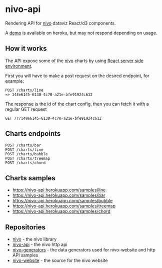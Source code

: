 # nivo-api

Rendering API for [nivo](https://github.com/plouc/nivo) dataviz React/d3 components.

A [demo](https://nivo-api.herokuapp.com/) is available on heroku, but may not respond depending on usage.

## How it works

The API expose some of the [nivo](https://github.com/plouc/nivo) charts by using [React server side environment](https://facebook.github.io/react/docs/environments.html).

First you will have to make a post request on the desired endpoint, for example:

```
POST /charts/line
=> 148e6145-6130-4c70-a21e-bfe91924c612
```

The response is the id of the chart config, then you can fetch it with a regular GET request

```
GET /r/148e6145-6130-4c70-a21e-bfe91924c612
```

## Charts endpoints

```
POST /charts/bar
POST /charts/line
POST /charts/bubble
POST /charts/treemap
POST /charts/chord
```

## Charts samples

- https://nivo-api.herokuapp.com/samples/line
- https://nivo-api.herokuapp.com/samples/bar
- https://nivo-api.herokuapp.com/samples/bubble
- https://nivo-api.herokuapp.com/samples/treemap
- https://nivo-api.herokuapp.com/samples/chord

## Repositories

- [nivo](https://github.com/plouc/nivo) - the nivo library
- [nivo-api](https://github.com/plouc/nivo-api) - the nivo http api
- [nivo-generators](https://github.com/plouc/nivo-generators) - the data generators used for nivo-website and http API samples
- [nivo-website](https://github.com/plouc/nivo-website) - the source for the nivo website
